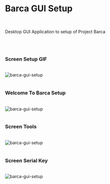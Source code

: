 # Barca GUI Setup

<br>

Desktop GUI Application to setup of Project Barca

<br>
<br>

### Screen Setup GIF

<br>

 <img src="https://raw.githubusercontent.com/project-barca/community/main/static/desktop/barca-setup-show.gif" align="center" alt="barca-gui-setup" />

<br>
<br>

### Welcome To Barca Setup

<br>

 <img src="https://raw.githubusercontent.com/project-barca/community/main/static/desktop/welcome-to-barca-setup.png" align="center" alt="barca-gui-setup" />
 
<br>
<br>

### Screen Tools 

<br>

 <img src="https://raw.githubusercontent.com/project-barca/community/main/static/desktop/intro-setup-barca.png" align="center" alt="barca-gui-setup" />
 
<br>
<br>

 ### Screen Serial Key

<br>

 <img src="https://raw.githubusercontent.com/project-barca/community/main/static/desktop/serial-key-setup-barca.png" align="center" alt="barca-gui-setup" />

<br>
<br>
 